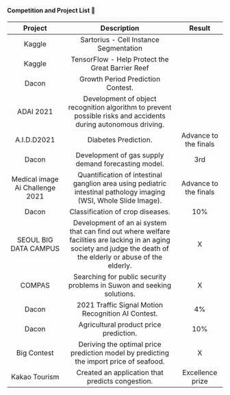 #### Competition and Project List 📝

|             Project             |                                                                             Description                                                                            |         Result        |
|:-------------------------------:|:------------------------------------------------------------------------------------------------------------------------------------------------------------------:|:---------------------:|
| Kaggle                       |   Sartorius - Cell Instance Segmentation                                                    |                       |
| Kaggle                       |   TensorFlow - Help Protect the Great Barrier Reef                                                   |                       |
| Dacon                       | Growth Period Prediction Contest.                                                     |                       |
| ADAI 2021                       | Development of object recognition algorithm to prevent possible risks and accidents during autonomous driving.                                                     |                       |
| A.I.D.D2021                     | Diabetes Prediction.                                                                                                                                                | Advance to the finals |
| Dacon                           | Development of gas supply demand forecasting model.                                                                                                                 |        3rd               |
| Medical image Ai Challenge 2021 | Quantification of intestinal ganglion area using pediatric intestinal pathology imaging (WSI, Whole Slide Image).                                                  | Advance to the finals |
| Dacon                           | Classification of crop diseases.                                                                                                                                   | 10%                   |
| SEOUL BIG DATA CAMPUS           | Development of an ai system that can find out where welfare facilities are lacking in an aging society and judge the death of the elderly or abuse of the elderly. | X                     |
| COMPAS                          | Searching for public security problems in Suwon and seeking solutions.                                                                                              | X                     |
| Dacon                           | 2021 Traffic Signal Motion Recognition AI Contest.                                                                                                                  | 4%                    |
| Dacon                           | Agricultural product price prediction.                                                                                                                              | 10%                   |
| Big Contest                     | Deriving the optimal price prediction model by predicting the import price of seafood.                                                                              | X                     |
| Kakao Tourism                   | Created an application that predicts congestion.                                                                                                                  | Excellence prize      |
